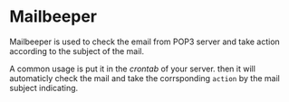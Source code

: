# Mailbeeper

Mailbeeper is used to check the email from POP3 server and take action according
to the subject of the mail.

A common usage is put it in the *crontab* of your server. then it will automaticly
check the mail and take the corrsponding `action` by the mail subject indicating. 

